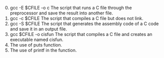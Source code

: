 0. gcc -E $CFILE -o c
The script that runs a C file through the preprocessor and save the result into another file.
1. gcc -c $CFILE
The script that compiles a C file but does not link.
2. gcc -S $CFILE
The script that generates the assembly code of a C code and save it in an output file.
3. gcc $CFILE -o cisfun
The script that compiles a C file and creates an executable named cisfun.
4. The use of puts function.
5. The use of printf in the function.
